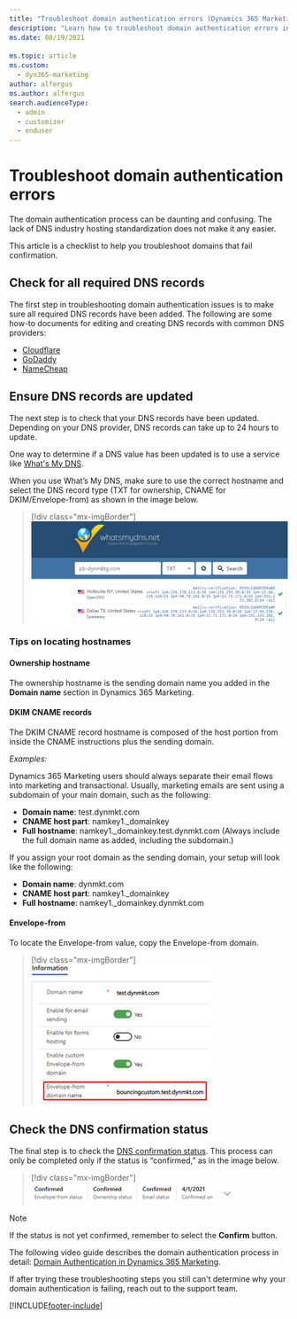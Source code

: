 ```yaml
---
title: "Troubleshoot domain authentication errors (Dynamics 365 Marketing) | Microsoft Docs"
description: "Learn how to troubleshoot domain authentication errors in Dynamics 365 Marketing."
ms.date: 08/19/2021

ms.topic: article
ms.custom: 
  - dyn365-marketing
author: alfergus
ms.author: alfergus
search.audienceType: 
  - admin
  - customizer
  - enduser
---
```


# Troubleshoot domain authentication errors

The domain authentication process can be daunting and confusing. The lack of DNS industry hosting standardization does not make it any easier.

This article is a checklist to help you troubleshoot domains that fail confirmation.

## Check for all required DNS records

The first step in troubleshooting domain authentication issues is to make sure all required DNS records have been added. The following are some how-to documents for editing and creating DNS records with common DNS providers:

- [Cloudflare](https://support.cloudflare.com/hc/articles/200168626-How-do-I-add-a-SPF-record-)
- [GoDaddy](https://www.godaddy.com/help/manage-dns-for-your-domain-names-680)
- [NameCheap](https://www.namecheap.com/support/knowledgebase/article.aspx/317/2237/how-do-i-add-txtspfdkimdmarc-records-for-my-domain)

## Ensure DNS records are updated

The next step is to check that your DNS records have been updated. Depending on your DNS provider, DNS records can take up to 24 hours to update.

One way to determine if a DNS value has been updated is to use a service like [What's My DNS](https://www.whatsmydns.net/).

When you use What’s My DNS, make sure to use the correct hostname and select the DNS record type (TXT for ownership, CNAME for DKIM/Envelope-from) as shown in the image below.

> [!div class="mx-imgBorder"]
> ![Screenshot of What's My DNS](media/troubleshoot-domain-whats-my-dns.png)

### Tips on locating hostnames

#### Ownership hostname

The ownership hostname is the sending domain name you added in the **Domain name** section in Dynamics 365 Marketing.

#### DKIM CNAME records

The DKIM CNAME record hostname is composed of the host portion from inside the CNAME instructions plus the sending domain.

*Examples:*

Dynamics 365 Marketing users should always separate their email flows into marketing and transactional. Usually, marketing emails are sent using a subdomain of your main domain, such as the following:

- **Domain name**: test.dynmkt.com
- **CNAME host part**: namkey1._domainkey
- **Full hostname**: namkey1._domainkey.test.dynmkt.com (Always include the full domain name as added, including the subdomain.)

If you assign your root domain as the sending domain, your setup will look like the following:

- **Domain name**: dynmkt.com
- **CNAME host part**: namkey1._domainkey
- **Full hostname**: namkey1._domainkey.dynmkt.com

#### Envelope-from

To locate the Envelope-from value, copy the Envelope-from domain.

> [!div class="mx-imgBorder"]
> ![Screenshot of the envelope-from domain name](media/troubleshoot-domain-envelope-from.png)

## Check the DNS confirmation status

The final step is to check the [DNS confirmation status](mkt-settings-authenticate-domains.md#dns-confirmation-statuses). This process can only be completed only if the status is “confirmed,” as in the image below.

> [!div class="mx-imgBorder"]
> ![Screenshot of a completed confirmation status](media/troubleshoot-domain-completed.png)

> [!NOTE]
> If the status is not yet confirmed, remember to select the **Confirm** button.

The following video guide describes the domain authentication process in detail: [Domain Authentication in Dynamics 365 Marketing](https://community.dynamics.com/365/b/techtalks/posts/domain-authentication-in-dynamics-365-marketing-march-29-2021).

If after trying these troubleshooting steps you still can't determine why your domain authentication is failing, reach out to the support team.

[!INCLUDE[footer-include](../includes/footer-banner.md)]